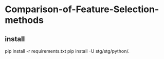 # Comparison-of-Feature-Selection-methods
## install
pip install -r requirements.txt
pip install -U stg/stg/python/.
